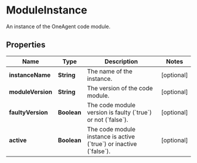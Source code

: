 

# ModuleInstance

An instance of the OneAgent code module.

## Properties

| Name | Type | Description | Notes |
|------------ | ------------- | ------------- | -------------|
|**instanceName** | **String** | The name of the instance. |  [optional] |
|**moduleVersion** | **String** | The version of the code module. |  [optional] |
|**faultyVersion** | **Boolean** | The code module version is faulty (&#x60;true&#x60;) or not (&#x60;false&#x60;). |  [optional] |
|**active** | **Boolean** | The code module instance is active (&#x60;true&#x60;) or inactive (&#x60;false&#x60;). |  [optional] |



